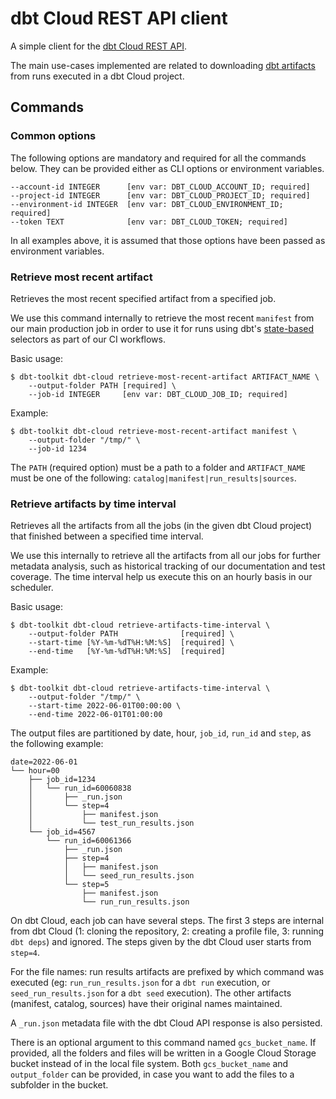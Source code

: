 # dbt Cloud REST API client

A simple client for the [dbt Cloud REST API](https://docs.getdbt.com/dbt-cloud/api-v2).

The main use-cases implemented are related to downloading 
[dbt artifacts](https://docs.getdbt.com/reference/artifacts/dbt-artifacts) from runs executed in a dbt Cloud project.

## Commands

### Common options

The following options are mandatory and required for all the commands below.
They can be provided either as CLI options or environment variables.

```
--account-id INTEGER      [env var: DBT_CLOUD_ACCOUNT_ID; required]
--project-id INTEGER      [env var: DBT_CLOUD_PROJECT_ID; required]
--environment-id INTEGER  [env var: DBT_CLOUD_ENVIRONMENT_ID; required]
--token TEXT              [env var: DBT_CLOUD_TOKEN; required]
```

In all examples above, it is assumed that those options have been passed as environment 
variables.

### Retrieve most recent artifact

Retrieves the most recent specified artifact from a specified job.

We use this command internally to retrieve the most recent `manifest` from our main
production job in order to use it for runs using dbt's 
[state-based](https://docs.getdbt.com/reference/node-selection/methods#the-state-method) 
selectors as part of our CI workflows.

Basic usage:
```shell
$ dbt-toolkit dbt-cloud retrieve-most-recent-artifact ARTIFACT_NAME \
    --output-folder PATH [required] \
    --job-id INTEGER     [env var: DBT_CLOUD_JOB_ID; required]
```

Example:
```shell
$ dbt-toolkit dbt-cloud retrieve-most-recent-artifact manifest \
    --output-folder "/tmp/" \
    --job-id 1234
```

The `PATH` (required option) must be a path to a folder and `ARTIFACT_NAME` must be one of the following: `catalog|manifest|run_results|sources`.

### Retrieve artifacts by time interval

Retrieves all the artifacts from all the jobs (in the given dbt Cloud project) that finished between
a specified time interval.

We use this internally to retrieve all the artifacts from all our jobs for further metadata analysis, such as historical
tracking of our documentation and test coverage.  The time interval help us execute this on an hourly basis in our
scheduler.

Basic usage:
```shell
$ dbt-toolkit dbt-cloud retrieve-artifacts-time-interval \
    --output-folder PATH              [required] \
    --start-time [%Y-%m-%dT%H:%M:%S]  [required] \
    --end-time   [%Y-%m-%dT%H:%M:%S]  [required]
```

Example:
```shell
$ dbt-toolkit dbt-cloud retrieve-artifacts-time-interval \
    --output-folder "/tmp/" \
    --start-time 2022-06-01T00:00:00 \
    --end-time 2022-06-01T01:00:00
```

The output files are partitioned by date, hour, `job_id`, `run_id` and `step`, as the following
example:

```
date=2022-06-01
└── hour=00
    ├── job_id=1234
    │   └── run_id=60060838
    │       ├── _run.json
    │       └── step=4
    │           ├── manifest.json
    │           └── test_run_results.json
    └── job_id=4567
        └── run_id=60061366
            ├── _run.json
            ├── step=4
            │   ├── manifest.json
            │   └── seed_run_results.json
            └── step=5
                ├── manifest.json
                └── run_run_results.json
```

On dbt Cloud, each job can have several steps. The first 3 steps are internal from dbt Cloud
(1: cloning the repository, 2: creating a profile file, 3: running `dbt deps`) and ignored.
The steps given by the dbt Cloud user starts from `step=4`.

For the file names: run results artifacts are prefixed by which command was executed
(eg: `run_run_results.json` for a `dbt run` execution, or `seed_run_results.json` for a `dbt seed` execution).
The other artifacts (manifest, catalog, sources) have their original names maintained.

A `_run.json` metadata file with the dbt Cloud API response is also persisted.

There is an optional argument to this command named `gcs_bucket_name`. If provided, all the folders and files will be 
written in a Google Cloud Storage bucket instead of in the local file system. Both `gcs_bucket_name` and `output_folder`
can be provided, in case you want to add the files to a subfolder in the bucket.
